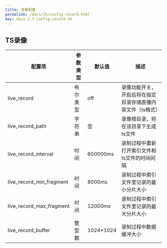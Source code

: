 ```yaml
---
title: 录像配置
permalink: /docs/zh/config-record.html
key: docs-2.7-config-record-zh
---
```


## TS录像

| 配置项 | 参数类型 | 默认值 | 描述 |
|--|--|--|--|
| live_record | 布尔类型 | off | 录像功能开关，开启后将在指定目录存储直播内容文件（ts格式） |
| live_record_path | 字符串 | 空 | 录像根目录，将在该目录下生成ts文件 |
| live_record_interval | 时间 | 600000ms | 录制过程中重新打开索引文件和ts文件的时间间隔 |
| live_record_min_fragment | 时间 | 8000ms | 录制过程中索引文件里记录的最小分片大小 |
| live_record_max_fragment | 时间 | 12000ms | 录制过程中索引文件里记录的最大分片大小 |
| live_record_buffer | 整型数 | 1024*1024 | 录制过程中数据缓冲大小 |
